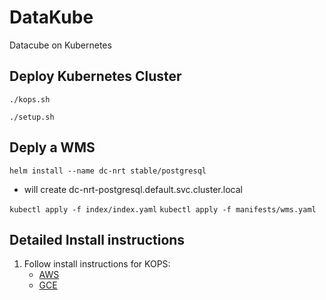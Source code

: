 # DataKube

Datacube on Kubernetes

## Deploy Kubernetes Cluster
`./kops.sh`

`./setup.sh`

## Deply a WMS

`helm install --name dc-nrt stable/postgresql`
- will create dc-nrt-postgresql.default.svc.cluster.local

`kubectl apply -f index/index.yaml`
`kubectl apply -f manifests/wms.yaml`

## Detailed Install instructions

1. Follow install instructions for KOPS:
   * [AWS](https://github.com/kubernetes/kops/blob/master/docs/aws.md)
   * [GCE](https://github.com/kubernetes/kops/blob/master/docs/tutorial/gce.md)

